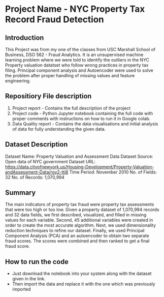 # Project Name - NYC Property Tax Record Fraud Detection

## Introduction
This Project was from my one of the classes from USC Marshall School of Business, DSO 562 - Fraud Analytics. It is an unsupervised machine learning problem where we were told to identify the outliers in the NYC Property valuation datatset who follow wrong practices in property tax filing. Principal component analysis and Autoencoder were used to solve the problem after proper handling of missing values and feature engineering.

## Repositiory File description
1. Project report - Contains the full description of the project 
2. Project code - Python Jupyter notebook containing the full code with proper comments with instructions on how to run it in Google colab.
3. Data Quality report - Contains the data visualisations and initial analysis of data for fully understanding the given data.

## Dataset Description
Dataset Name: Property Valuation and Assessment Data
Dataset Source: Open data of NYC government
Dataset URL: <https://data.cityofnewyork.us/Housing-Development/Property-Valuation-andAssessment-Data/rgy2-tti8>
Time Period: November 2010
No. of Fields: 32
No. of Records: 1,070,994

## Summary 
The main indicators of property tax fraud were property tax assessments that were too high or too low. Given a property dataset of 1,070,994 records and 32 data fields, we first described, visualized, and filled in missing values for each variable. Second, 45 additional variables were created in order to create the most accurate algorithm. Next, we used dimensionality reduction techniques to refine our dataset. Finally, we used Principal Component Analysis (PCA) and an autoencoder to obtain two separate fraud scores. The scores were combined and then ranked to get a final fraud score. 

## How to run the code
- Just download the notebook into your system along with the dataset given in the link. 
- Then import the data and replace it with the one which was previously imported
